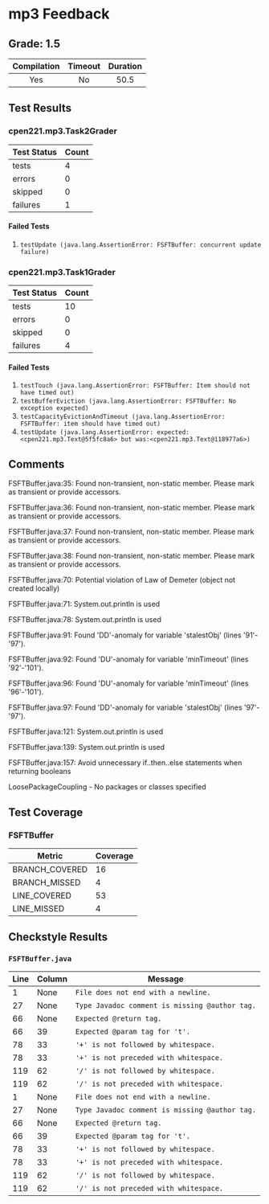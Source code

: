 # mp3 Feedback

## Grade: 1.5

| Compilation | Timeout | Duration |
|:-----------:|:-------:|:--------:|
|Yes|No|50.5|

## Test Results
### cpen221.mp3.Task2Grader
| Test Status | Count |
| ----------- | ----- |
|tests|4|
|errors|0|
|skipped|0|
|failures|1|
#### Failed Tests
1. `testUpdate (java.lang.AssertionError: FSFTBuffer: concurrent update failure)`
### cpen221.mp3.Task1Grader
| Test Status | Count |
| ----------- | ----- |
|tests|10|
|errors|0|
|skipped|0|
|failures|4|
#### Failed Tests
1. `testTouch (java.lang.AssertionError: FSFTBuffer: Item should not have timed out)`
1. `testBufferEviction (java.lang.AssertionError: FSFTBuffer: No exception expected)`
1. `testCapacityEvictionAndTimeout (java.lang.AssertionError: FSFTBuffer: item should have timed out)`
1. `testUpdate (java.lang.AssertionError: expected:<cpen221.mp3.Text@5f5fc8a6> but was:<cpen221.mp3.Text@118977a6>)`

## Comments

FSFTBuffer.java:35:	Found non-transient, non-static member. Please mark as transient or provide accessors.

FSFTBuffer.java:36:	Found non-transient, non-static member. Please mark as transient or provide accessors.

FSFTBuffer.java:37:	Found non-transient, non-static member. Please mark as transient or provide accessors.

FSFTBuffer.java:38:	Found non-transient, non-static member. Please mark as transient or provide accessors.

FSFTBuffer.java:70:	Potential violation of Law of Demeter (object not created locally)

FSFTBuffer.java:71:	System.out.println is used

FSFTBuffer.java:78:	System.out.println is used

FSFTBuffer.java:91:	Found 'DD'-anomaly for variable 'stalestObj' (lines '91'-'97').

FSFTBuffer.java:92:	Found 'DU'-anomaly for variable 'minTimeout' (lines '92'-'101').

FSFTBuffer.java:96:	Found 'DU'-anomaly for variable 'minTimeout' (lines '96'-'101').

FSFTBuffer.java:97:	Found 'DD'-anomaly for variable 'stalestObj' (lines '97'-'97').

FSFTBuffer.java:121:	System.out.println is used

FSFTBuffer.java:139:	System.out.println is used

FSFTBuffer.java:157:	Avoid unnecessary if..then..else statements when returning booleans

LoosePackageCoupling	-	No packages or classes specified

## Test Coverage
### FSFTBuffer
| Metric | Coverage |
| ------ | -------- |
|BRANCH_COVERED|16|
|BRANCH_MISSED|4|
|LINE_COVERED|53|
|LINE_MISSED|4|

## Checkstyle Results
### `FSFTBuffer.java`
| Line | Column | Message |
| ---- | ------ | ------- |
| 1 | None | `File does not end with a newline.` |
| 27 | None | `Type Javadoc comment is missing @author tag.` |
| 66 | None | `Expected @return tag.` |
| 66 | 39 | `Expected @param tag for 't'.` |
| 78 | 33 | `'+' is not followed by whitespace.` |
| 78 | 33 | `'+' is not preceded with whitespace.` |
| 119 | 62 | `'/' is not followed by whitespace.` |
| 119 | 62 | `'/' is not preceded with whitespace.` |
| 1 | None | `File does not end with a newline.` |
| 27 | None | `Type Javadoc comment is missing @author tag.` |
| 66 | None | `Expected @return tag.` |
| 66 | 39 | `Expected @param tag for 't'.` |
| 78 | 33 | `'+' is not followed by whitespace.` |
| 78 | 33 | `'+' is not preceded with whitespace.` |
| 119 | 62 | `'/' is not followed by whitespace.` |
| 119 | 62 | `'/' is not preceded with whitespace.` |

